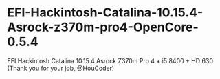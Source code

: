 # EFI-Hackintosh-Catalina-10.15.4-Asrock-z370m-pro4-OpenCore-0.5.4
EFI Hackintosh Catalina 10.15.4 Asrock Z370m Pro 4 + i5 8400 + HD 630 (Thank you for your job, @HouCoder)
